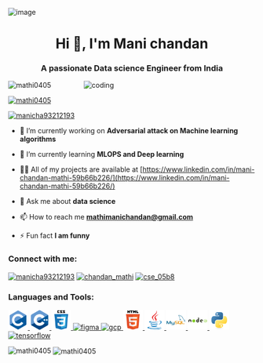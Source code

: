 ![image](https://user-images.githubusercontent.com/108810456/206465253-19d8e820-e0dc-4f07-9eea-cc65af94e33c.png)
<h1 align="center">Hi 👋, I'm Mani chandan</h1>
<h3 align="center">A passionate Data science Engineer from India</h3>

<img align="right" alt="coding" width="350" src="https://imgs.search.brave.com/cTWvsKv2Fc7C5UDE5anDrCErBLMupkD9BAQQL3XPTBM/rs:fit:800:600:1/g:ce/aHR0cHM6Ly9jZG4u/ZHJpYmJibGUuY29t/L3VzZXJzLzEwNTk1/ODMvc2NyZWVuc2hv/dHMvNDE3MTM2Ny9j/b2RpbmctZnJlYWsu/Z2lm.gif">

<p align="left"> <img src="https://komarev.com/ghpvc/?username=mathi0405&label=Profile%20views&color=0e75b6&style=flat" alt="mathi0405" /> </p>

<p align="left"> <a href="https://github.com/ryo-ma/github-profile-trophy"><img src="https://github-profile-trophy.vercel.app/?username=mathi0405" alt="mathi0405" /></a> </p>

<p align="left"> <a href="https://twitter.com/manicha93212193" target="blank"><img src="https://img.shields.io/twitter/follow/manicha93212193?logo=twitter&style=for-the-badge" alt="manicha93212193" /></a> </p>

- 🔭 I’m currently working on **Adversarial attack on Machine learning algorithms**

- 🌱 I’m currently learning **MLOPS and Deep learning**

- 👨‍💻 All of my projects are available at [https://www.linkedin.com/in/mani-chandan-mathi-59b66b226/](https://www.linkedin.com/in/mani-chandan-mathi-59b66b226/)

- 💬 Ask me about **data science**

- 📫 How to reach me **mathimanichandan@gmail.com**

- ⚡ Fun fact **I am funny**

<h3 align="left">Connect with me:</h3>
<p align="left">
<a href="https://twitter.com/manicha93212193" target="blank"><img align="center" src="https://raw.githubusercontent.com/rahuldkjain/github-profile-readme-generator/master/src/images/icons/Social/twitter.svg" alt="manicha93212193" height="30" width="40" /></a>
<a href="https://instagram.com/chandan_mathi" target="blank"><img align="center" src="https://raw.githubusercontent.com/rahuldkjain/github-profile-readme-generator/master/src/images/icons/Social/instagram.svg" alt="chandan_mathi" height="30" width="40" /></a>
<a href="https://www.codechef.com/users/cse_05b8" target="blank"><img align="center" src="https://cdn.jsdelivr.net/npm/simple-icons@3.1.0/icons/codechef.svg" alt="cse_05b8" height="30" width="40" /></a>
</p>

<h3 align="left">Languages and Tools:</h3>
<p align="left"> <a href="https://www.cprogramming.com/" target="_blank" rel="noreferrer"> <img src="https://raw.githubusercontent.com/devicons/devicon/master/icons/c/c-original.svg" alt="c" width="40" height="40"/> </a> <a href="https://www.w3schools.com/cpp/" target="_blank" rel="noreferrer"> <img src="https://raw.githubusercontent.com/devicons/devicon/master/icons/cplusplus/cplusplus-original.svg" alt="cplusplus" width="40" height="40"/> </a> <a href="https://www.w3schools.com/css/" target="_blank" rel="noreferrer"> <img src="https://raw.githubusercontent.com/devicons/devicon/master/icons/css3/css3-original-wordmark.svg" alt="css3" width="40" height="40"/> </a> <a href="https://www.figma.com/" target="_blank" rel="noreferrer"> <img src="https://www.vectorlogo.zone/logos/figma/figma-icon.svg" alt="figma" width="40" height="40"/> </a> <a href="https://cloud.google.com" target="_blank" rel="noreferrer"> <img src="https://www.vectorlogo.zone/logos/google_cloud/google_cloud-icon.svg" alt="gcp" width="40" height="40"/> </a> <a href="https://www.w3.org/html/" target="_blank" rel="noreferrer"> <img src="https://raw.githubusercontent.com/devicons/devicon/master/icons/html5/html5-original-wordmark.svg" alt="html5" width="40" height="40"/> </a> <a href="https://www.java.com" target="_blank" rel="noreferrer"> <img src="https://raw.githubusercontent.com/devicons/devicon/master/icons/java/java-original.svg" alt="java" width="40" height="40"/> </a> <a href="https://www.mysql.com/" target="_blank" rel="noreferrer"> <img src="https://raw.githubusercontent.com/devicons/devicon/master/icons/mysql/mysql-original-wordmark.svg" alt="mysql" width="40" height="40"/> </a> <a href="https://nodejs.org" target="_blank" rel="noreferrer"> <img src="https://raw.githubusercontent.com/devicons/devicon/master/icons/nodejs/nodejs-original-wordmark.svg" alt="nodejs" width="40" height="40"/> </a> <a href="https://www.python.org" target="_blank" rel="noreferrer"> <img src="https://raw.githubusercontent.com/devicons/devicon/master/icons/python/python-original.svg" alt="python" width="40" height="40"/> </a> <a href="https://www.tensorflow.org" target="_blank" rel="noreferrer"> <img src="https://www.vectorlogo.zone/logos/tensorflow/tensorflow-icon.svg" alt="tensorflow" width="40" height="40"/> </a> </p>

<p><img align="left" src="https://github-readme-stats.vercel.app/api/top-langs?username=mathi0405&show_icons=true&locale=en&layout=compact" alt="mathi0405" /></p>

<p>&nbsp;<img align="center" src="https://github-readme-stats.vercel.app/api?username=mathi0405&show_icons=true&locale=en" alt="mathi0405" /></p>

